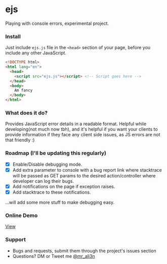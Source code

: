 # ejs
Playing with console errors, experimental project.

### Install
Just include `ejs.js` file in the `<head>` section of your page, before you include any other JavaScript.

```html
<!DOCTYPE html>
<html lang="en">
  <head>
    <script src="ejs.js"></script> <!-- Script goes here -->
  </head>
  <body>
    Am fancy
  </body>
</html>
```

### What does it do?
Provides JavaScript error details in a readable format. Helpful while developing(not much now tbh), and it's helpful if you want your clients to provide information if they 
face any client side issues, as JS errors are not that friendly :)

### Roadmap (I'll be updating this regularly)
- [x] Enable/Disable debugging mode.
- [x] Add extra parameter to console with a bug report link where stacktrace will be passed as GET params to the desired action/controller where developer can log their bugs.
- [x] Add notifications on the page if exception raises.
- [x] Add stacktrace to these notifications.

...will add some more stuff to make debugging easy.

### Online Demo
[View](https://i-break-codes.github.io/ejs/)

### Support
- Bugs and requests, submit them through the project's issues section
- Questions? DM or Tweet me [@mr_ali3n](https://twitter.com/mr_ali3n)

